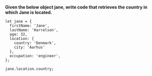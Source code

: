 **Given the below object jane, write code that retrieves the country in which Jane is located.**

```
let jane = {
  firstName: 'Jane',
  lastName: 'Harrelson',
  age: 32,
  location: {
    country: 'Denmark',
    city: 'Aarhus'
  },
  occupation: 'engineer',
};
```

```
jane.location.country;
```
